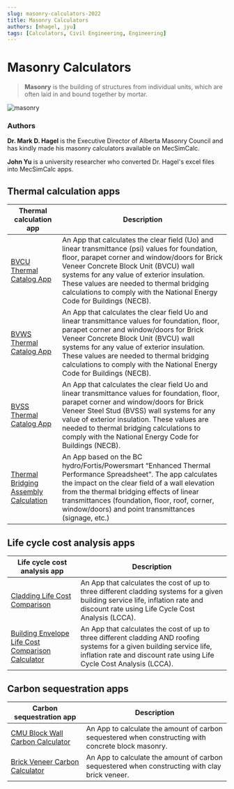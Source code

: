 ```yaml
---
slug: masonry-calculators-2022
title: Masonry Calculators
authors: [mhagel, jyu]
tags: [Calculators, Civil Engineering, Engineering]
---
```


# Masonry Calculators

> **Masonry** is the building of structures from individual units, which are often laid in and bound together by mortar.

![masonry](/blog/masonry.jpeg)

### Authors

**Dr. Mark D. Hagel** is the Executive Director of Alberta Masonry Council and has kindly made his masonry calculators available on MecSimCalc.

**John Yu** is a university researcher who converted Dr. Hagel's excel files into MecSimCalc apps.

## Thermal calculation apps

| Thermal calculation app                                                                                           | Description                                                                                                                                                                                                                                                                                                                                                    |
| ----------------------------------------------------------------------------------------------------------------- | -------------------------------------------------------------------------------------------------------------------------------------------------------------------------------------------------------------------------------------------------------------------------------------------------------------------------------------------------------------- |
| [BVCU Thermal Catalog App](https://mecsimcalc.com/app/6855626/bvcu_thermal_catalog_app)                           | An App that calculates the clear field (Uo) and linear transmittance (psi) values for foundation, floor, parapet corner and window/doors for Brick Veneer Concrete Block Unit (BVCU) wall systems for any value of exterior insulation. These values are needed to thermal bridging calculations to comply with the National Energy Code for Buildings (NECB). |
| [BVWS Thermal Catalog App](https://mecsimcalc.com/app/1652032/bvws_thermal_catalog_app)                           | An App that calculates the clear field Uo and linear transmittance values for foundation, floor, parapet corner and window/doors for Brick Veneer Concrete Block Unit (BVCU) wall systems for any value of exterior insulation. These values are needed to thermal bridging calculations to comply with the National Energy Code for Buildings (NECB).         |
| [BVSS Thermal Catalog App](https://mecsimcalc.com/app/6727343/bvss_thermal_catalog_app)                           | An App that calculates the clear field Uo and linear transmittance values for foundation, floor, parapet corner and window/doors for Brick Veneer Steel Stud (BVSS) wall systems for any value of exterior insulation. These values are needed to thermal bridging calculations to comply with the National Energy Code for Buildings (NECB).                  |
| [Thermal Bridging Assembly Calculation](https://mecsimcalc.com/app/7431858/thermal_bridging_assembly_calculation) | An App based on the BC hydro/Fortis/Powersmart “Enhanced Thermal Performance Spreadsheet”. The app calculates the impact on the clear field of a wall elevation from the thermal bridging effects of linear transmittances (foundation, floor, roof, corner, window/doors) and point transmittances (signage, etc.)                                            |

## Life cycle cost analysis apps

| Life cycle cost analysis app                                                                                                              | Description                                                                                                                                                                                      |
| ----------------------------------------------------------------------------------------------------------------------------------------- | ------------------------------------------------------------------------------------------------------------------------------------------------------------------------------------------------ |
| [Cladding Life Cost Comparison](https://mecsimcalc.com/app/3605070/cladding_life_cost_comparison)                                         | An App that calculates the cost of up to three different cladding systems for a given building service life, inflation rate and discount rate using Life Cycle Cost Analysis (LCCA).             |
| [Building Envelope Life Cost Comparison Calculator](https://mecsimcalc.com/app/8921970/building_envelope_life_cost_comparison_calculator) | An App that calculates the cost of up to three different cladding AND roofing systems for a given building service life, inflation rate and discount rate using Life Cycle Cost Analysis (LCCA). |

## Carbon sequestration apps

| Carbon sequestration app                                                                                | Description                                                                                         |
| ------------------------------------------------------------------------------------------------------- | --------------------------------------------------------------------------------------------------- |
| [CMU Block Wall Carbon Calculator](https://mecsimcalc.com/app/9771381/cmu_block_wall_carbon_calculator) | An App to calculate the amount of carbon sequestered when constructing with concrete block masonry. |
| [Brick Veneer Carbon Calculator](https://mecsimcalc.com/app/2907334/brick_veneer_carbon_calculator)     | An App to calculate the amount of carbon sequestered when constructing with clay brick veneer.      |
